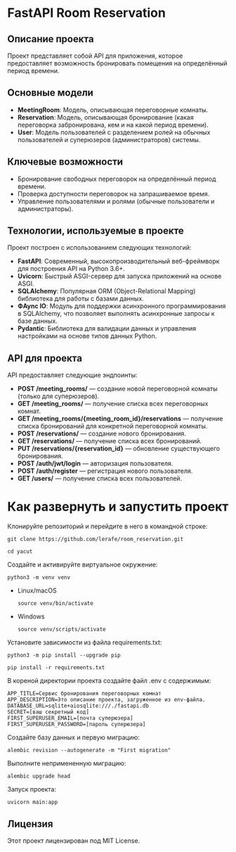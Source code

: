 # FastAPI Room Reservation

## Описание проекта

Проект представляет собой API для приложения, которое предоставляет возможность бронировать помещения на определённый период времени.

## Основные модели

- **MeetingRoom**: Модель, описывающая переговорные комнаты.
- **Reservation**: Модель, описывающая бронирование (какая переговорка забронирована, кем и на какой период времени).
- **User**: Модель пользователей с разделением ролей на обычных пользователей и суперюзеров (администраторов) системы.

## Ключевые возможности

- Бронирование свободных переговорок на определённый период времени.
- Проверка доступности переговорок на запрашиваемое время.
- Управление пользователями и ролями (обычные пользователи и администраторы).

## Технологии, используемые в проекте

Проект построен с использованием следующих технологий:

- **FastAPI**: Современный, высокопроизводительный веб-фреймворк для построения API на Python 3.6+.
- **Uvicorn**: Быстрый ASGI-сервер для запуска приложений на основе ASGI.
- **SQLAlchemy**: Популярная ORM (Object-Relational Mapping) библиотека для работы с базами данных.
- **ФAync IO**: Модуль для поддержки асинхронного программирования в SQLAlchemy, что позволяет выполнять асинхронные запросы к базе данных.
- **Pydantic**: Библиотека для валидации данных и управления настройками на основе типов данных Python.


## API для проекта

API предоставляет следующие эндпоинты:

- **POST /meeting_rooms/** — создание новой переговорной комнаты (только для суперюзеров).
- **GET /meeting_rooms/** — получение списка всех переговорных комнат.
- **GET /meeting_rooms/{meeting_room_id}/reservations** — получение списка бронирований для конкретной переговорной комнаты.
- **POST /reservations/** — создание нового бронирования.
- **GET /reservations/** — получение списка всех бронирований.
- **PUT /reservations/{reservation_id}** — обновление существующего бронирования.
- **POST /auth/jwt/login** — авторизация пользователя.
- **POST /auth/register** — регистрация нового пользователя.
- **GET /users/** — получение списка всех пользователей.

# Как развернуть и запустить проект

Клонируйте репозиторий и перейдите в него в командной строке:

```
git clone https://github.com/lerafe/room_reservation.git
```

```
cd yacut
```

Cоздайте и активируйте виртуальное окружение:

```
python3 -m venv venv
```

* Linux/macOS

    ```
    source venv/bin/activate
    ```

* Windows

    ```
    source venv/scripts/activate
    ```

Установите зависимости из файла requirements.txt:

```
python3 -m pip install --upgrade pip
```

```
pip install -r requirements.txt
```

В кореной директории проекта создайте файл .env c содержимым:

```
APP_TITLE=Сервис бронирования переговорных комнат
APP_DESCRIPTION=Это описание проекта, загруженное из env-файла.
DATABASE_URL=sqlite+aiosqlite:///./fastapi.db
SECRET=[ваш секретный код]
FIRST_SUPERUSER_EMAIL=[почта суперюзера]
FIRST_SUPERUSER_PASSWORD=[пароль суперюзера]
```

Создайте базу данных и первую миграцию:

```
alembic revision --autogenerate -m "First migration"
```

Выполните непримененную миграцию:
```
alembic upgrade head
```

Запуск проекта:
```
uvicorn main:app
```

## Лицензия
Этот проект лицензирован под MIT License.
